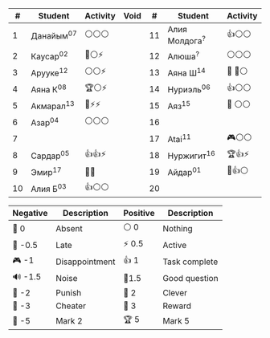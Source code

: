 
| #   | Student              | Activity | Void | #   | Student                  | Activity |
| --- | -------------------- | -------- | ---- | --- | ------------------------ | -------- |
| 1   | Данайым<sup>07</sup> | ⚪⚪⚪      |      | 11  | Алия Молдога<sup>?</sup> | 👍⚪⚪     |
| 2   | Каусар<sup>02</sup>  | 🔑⚪⚡     |      | 12  | Алюша<sup>?</sup>        | ⚪⚪⚪      |
| 3   | Арууке<sup>12</sup>  | ⚪⚪⚡      |      | 13  | Аяна Ш<sup>14</sup>      | 🔔 🔔⚪   |
| 4   | Аяна К<sup>08</sup>  | 🏆⚪⚡     |      | 14  | Нуриэль<sup>06</sup>     | 👍⚪⚪     |
| 5   | Акмарал<sup>13</sup> | 🔑⚡⚡     |      | 15  | Аяз<sup>15</sup>         | 🔔 ⚪⚪    |
| 6   | Азар<sup>04</sup>    | ⚪⚪⚪      |      | 16  |                          |          |
| 7   |                      |          |      | 17  | Atai<sup>11</sup>        | 🎮⚪⚪     |
| 8   | Сардар<sup>05</sup>  | 👍👍⚡    |      | 18  | Нуржигит<sup>16</sup>    | 🏆👍⚡    |
| 9   | Эмир<sup>17</sup>    | 👻👻     |      | 19  | Айдар<sup>01</sup>       | 🧐👍⚪    |
| 10  | Алия Б<sup>03</sup>  | 👍⚪⚪     |      | 20  |                          |          |

| Negative | Description    | Positive | Description   |
| -------- | -------------- | -------- | ------------- |
| 👻 0     | Absent         | ⚪ 0      | Nothing       |
| 🔔 -0.5  | Late           | ⚡ 0.5    | Active        |
| 🎮 -1    | Disappointment | 👍 1     | Task complete |
| 🔊 -1.5  | Noise          | 🧐1.5    | Good question |
| 👺 -2    | Punish         | 🔑 2     | Clever        |
| 🐒 -3    | Cheater        | 🏅️ 3    | Reward        |
| 🏴 -5    | Mark 2         | 🏆 5     | Mark 5        |
